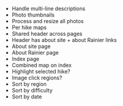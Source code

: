* Handle multi-line descriptions
* Photo thumbnails
* Process and resize all photos
* Per hike maps
* Shared header across pages
* Header has about site + about Rainier links
* About site page
* About Rainier page
* Index page
* Combined map on index
* Highlight selected hike?
* Image click regions?
* Sort by region
* Sort by difficulty
* Sort by date
